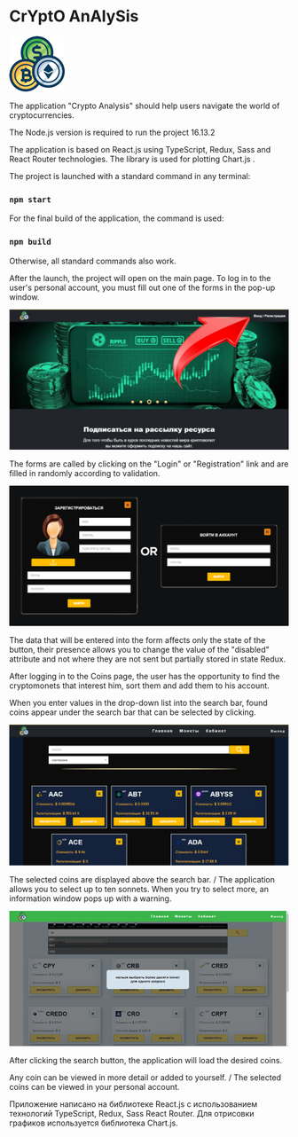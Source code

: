 # CrYptO AnAlySis

![alt text](https://raw.githubusercontent.com/KutuzovSergey/images/main/logo_min_100px.png)

The application "Crypto Analysis" should help users navigate the world of cryptocurrencies.

The Node.js version is required to run the project 16.13.2

The application is based on React.js using TypeScript, Redux, Sass and React Router technologies. The library is used for plotting Chart.js .

The project is launched with a standard command in any terminal:

### `npm start`

For the final build of the application, the command is used:

### `npm build`

Otherwise, all standard commands also work.

After the launch, the project will open on the main page. 
To log in to the user's personal account, you must fill out one of the forms in the pop-up window.

![alt text](https://raw.githubusercontent.com/KutuzovSergey/images/main/001.png)

The forms are called by clicking on the "Login" or "Registration" link and are filled in randomly according to validation. 

![alt text](https://raw.githubusercontent.com/KutuzovSergey/images/main/002.png)

The data that will be entered into the form affects only the state of the button, their presence allows you to change the value of the "disabled" attribute and not where they are not sent but partially stored in state Redux.

After logging in to the Coins page, the user has the opportunity to find the cryptomonets that interest him, sort them and add them to his account.

When you enter values in the drop-down list into the search bar, found coins appear under the search bar that can be selected by clicking.

![alt text](https://raw.githubusercontent.com/KutuzovSergey/images/main/gif_3.gif)

The selected coins are displayed above the search bar. /
The application allows you to select up to ten sonnets. When you try to select more, an information window pops up with a warning.

![alt text](https://raw.githubusercontent.com/KutuzovSergey/images/main/screen_2min.png)

After clicking the search button, the application will load the desired coins.

Any coin can be viewed in more detail or added to yourself. /
The selected coins can be viewed in your personal account.

Приложение написано на библиотеке React.js с использованием технологий TypeScript, Redux, Sass React Router. Для отрисовки графиков используется библиотека Chart.js.